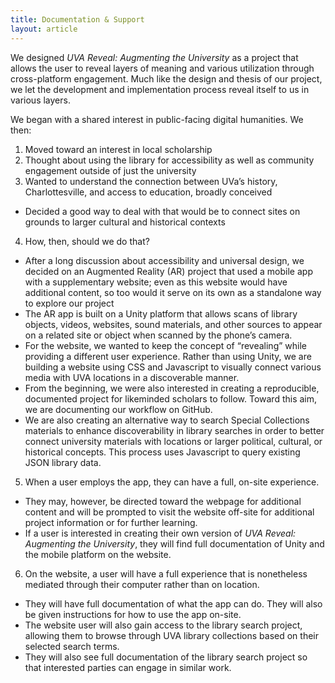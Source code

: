 ```yaml
---
title: Documentation & Support
layout: article
---
```


We designed *UVA Reveal: Augmenting the University* as a project that allows the user to reveal layers of meaning and various utilization through cross-platform engagement. Much like the design and thesis of our project, we let the development and implementation process reveal itself to us in various layers.

We began with a shared interest in public-facing digital humanities. We then:

1. Moved toward an interest in local scholarship
2. Thought about using the library for accessibility as well as community engagement outside of just the university
3. Wanted to understand the connection between UVa’s history, Charlottesville, and access to education, broadly conceived
  * Decided a good way to deal with that would be to connect sites on grounds to larger cultural and historical contexts
4. How, then, should we do that?
  * After a long discussion about accessibility and universal design, we decided on an Augmented Reality (AR) project that used a mobile app with a supplementary website; even as this website would have additional content, so too would it serve on its own as a standalone way to explore our project
  * The AR app is built on a Unity platform that allows scans of library objects, videos, websites, sound materials, and other sources to appear on a related site or object when scanned by the phone’s camera.
  * For the website, we wanted to keep the concept of “revealing” while providing a different user experience. Rather than using Unity, we are building a website using CSS and Javascript to visually connect various media with UVA locations in a discoverable manner.
  * From the beginning, we were also interested in creating a reproducible, documented project for likeminded scholars to follow. Toward this aim, we are documenting our workflow on GitHub.
  * We are also creating an alternative way to search Special Collections materials to enhance discoverability in library searches in order to better connect university materials with locations or larger political, cultural, or historical concepts. This process uses Javascript to query existing JSON library data.
5. When a user employs the app, they can have a full, on-site experience.
  * They may, however, be directed toward the webpage for additional content and will be prompted to visit the website off-site for additional project information or for further learning.
  * If a user is interested in creating their own version of *UVA Reveal: Augmenting the University*, they will find full documentation of Unity and the mobile platform on the website.
6. On the website, a user will have a full experience that is nonetheless mediated through their computer rather than on location.
  * They will have full documentation of what the app can do. They will also be given instructions for how to use the app on-site. 
  * The website user will also gain access to the library search project, allowing them to browse through UVA library collections based on their selected search terms.
  * They will also see full documentation of the library search project so that interested parties can engage in similar work.

